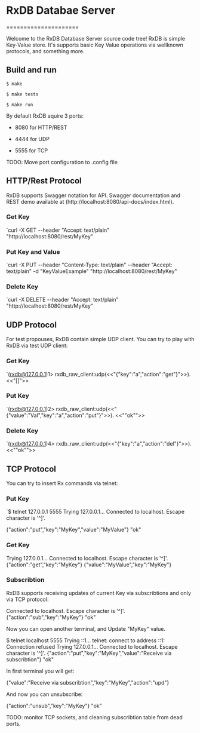 # RxDB Databae Server
=====================

Welcome to the RxDB Database Server source code tree!
RxDB is simple Key-Value store. It's supports basic Key Value operations
via wellknown protocols, and something more. 


Build and run
-------------

	$ make

	$ make tests

	$ make run

By default RxDB aquire 3 ports:

   - 8080 for HTTP/REST

   - 4444 for UDP

   - 5555 for TCP

TODO: Move port configuration to .config file


## HTTP/Rest Protocol


RxDB supports Swagger notation for API. Swagger documentation and REST demo available at (http://localhost:8080/api-docs/index.html).

### Get Key

   `curl -X GET --header "Accept: text/plain" "http://localhost:8080/rest/MyKey"

### Put Key and Value

   `curl -X PUT --header "Content-Type: text/plain" --header "Accept: text/plain" -d "KeyValueExample" "http://localhost:8080/rest/MyKey"
   
### Delete Key

   `curl -X DELETE --header "Accept: text/plain" "http://localhost:8080/rest/MyKey"


## UDP Protocol

For test propouses, RxDB contain simple UDP client. You can try to play with RxDB via test UDP client:

### Get Key
   
  `(rxdb@127.0.0.1)1> rxdb_raw_client:udp(<<"{\"key\":\"a\",\"action\":\"get\"}">>).
   <<"[]">>

### Put Key

  `(rxdb@127.0.0.1)2> rxdb_raw_client:udp(<<"{\"value\":\"Val\",\"key\":\"a\",\"action\":\"put\"}">>).
   <<"\"ok\"">>

### Delete Key

  `(rxdb@127.0.0.1)4> rxdb_raw_client:udp(<<"{\"key\":\"a\",\"action\":\"del\"}">>).
   <<"\"ok\"">>


## TCP Protocol
   
You can try to insert Rx commands via telnet:

### Put Key

`$ telnet 127.0.0.1 5555
 Trying 127.0.0.1...
 Connected to localhost.
 Escape character is '^]'.

{"action":"put","key":"MyKey","value":"MyValue"}
"ok"

### Get Key

Trying 127.0.0.1...
Connected to localhost.
Escape character is '^]'.
{"action":"get","key":"MyKey"}
{"value":"MyValue","key":"MyKey"}

### Subscribtion 

RxDB supports receiving updates of current Key via subscribtions and only via TCP protocol:

Connected to localhost.
Escape character is '^]'.
{"action":"sub","key":"MyKey"}
"ok"

Now you can open another terminal, and Update "MyKey" value.

$ telnet localhost 5555
Trying ::1...
telnet: connect to address ::1: Connection refused
Trying 127.0.0.1...
Connected to localhost.
Escape character is '^]'.
{"action":"put","key":"MyKey","value":"Receive via subscribtion"}
"ok"

In first terminal you will get:

{"value":"Receive via subscribtion","key":"MyKey","action":"upd"}

And now you can unsubscribe:

{"action":"unsub","key":"MyKey"}
"ok"

TODO: monitor TCP sockets, and cleaning subscribtion table from dead ports. 